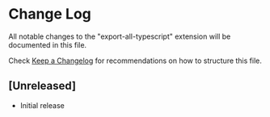 # Change Log
All notable changes to the "export-all-typescript" extension will be documented in this file.

Check [Keep a Changelog](http://keepachangelog.com/) for recommendations on how to structure this file.

## [Unreleased]
- Initial release